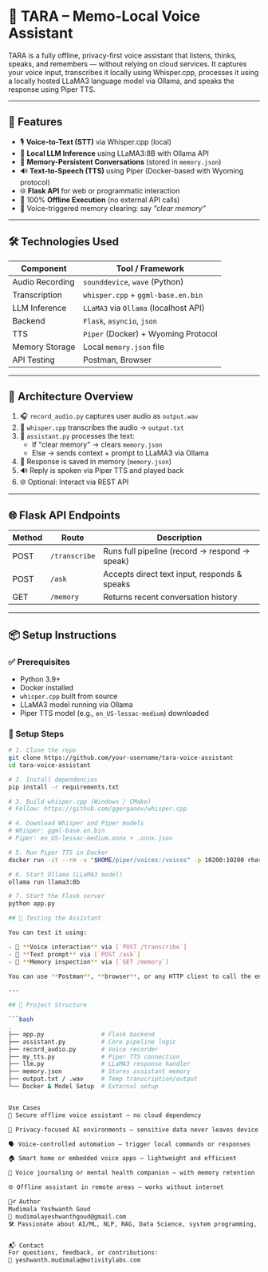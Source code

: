 # 🤖 TARA – Memo-Local Voice Assistant

TARA is a fully offline, privacy-first voice assistant that listens, thinks, speaks, and remembers — without relying on cloud services. It captures your voice input, transcribes it locally using Whisper.cpp, processes it using a locally hosted LLaMA3 language model via Ollama, and speaks the response using Piper TTS.

---

## 📌 Features

- 🎙️ **Voice-to-Text (STT)** via Whisper.cpp (local)
- 🤖 **Local LLM Inference** using LLaMA3:8B with Ollama API
- 🧠 **Memory-Persistent Conversations** (stored in `memory.json`)
- 🔊 **Text-to-Speech (TTS)** using Piper (Docker-based with Wyoming protocol)
- 🌐 **Flask API** for web or programmatic interaction
- 🔐 100% **Offline Execution** (no external API calls)
- 🧹 Voice-triggered memory clearing: say _“clear memory”_

---

## 🛠️ Technologies Used

| Component        | Tool / Framework                    |
|------------------|-------------------------------------|
| Audio Recording  | `sounddevice`, `wave` (Python)      |
| Transcription    | `whisper.cpp` + `ggml-base.en.bin`  |
| LLM Inference    | `LLaMA3` via `Ollama` (localhost API)|
| Backend          | `Flask`, `asyncio`, `json`          |
| TTS              | `Piper` (Docker) + Wyoming Protocol |
| Memory Storage   | Local `memory.json` file            |
| API Testing      | Postman, Browser                    |

---

## 🧩 Architecture Overview

1. 🎧 `record_audio.py` captures user audio as `output.wav`
2. 🧠 `whisper.cpp` transcribes the audio → `output.txt`
3. 🧩 `assistant.py` processes the text:
   - If "clear memory" → clears `memory.json`
   - Else → sends context + prompt to LLaMA3 via Ollama
4. 🧠 Response is saved in memory (`memory.json`)
5. 🔊 Reply is spoken via Piper TTS and played back
6. 🌐 Optional: Interact via REST API

---

## 🌐 Flask API Endpoints

| Method | Route         | Description                                |
|--------|---------------|--------------------------------------------|
| POST   | `/transcribe` | Runs full pipeline (record → respond → speak) |
| POST   | `/ask`        | Accepts direct text input, responds & speaks |
| GET    | `/memory`     | Returns recent conversation history        |

---

## 📦 Setup Instructions

### ✅ Prerequisites
- Python 3.9+
- Docker installed
- `whisper.cpp` built from source
- LLaMA3 model running via Ollama
- Piper TTS model (e.g., `en_US-lessac-medium`) downloaded

### 🔧 Setup Steps

```bash
# 1. Clone the repo
git clone https://github.com/your-username/tara-voice-assistant
cd tara-voice-assistant

# 2. Install dependencies
pip install -r requirements.txt

# 3. Build whisper.cpp (Windows / CMake)
# Follow: https://github.com/ggerganov/whisper.cpp

# 4. Download Whisper and Piper models
# Whisper: ggml-base.en.bin
# Piper: en_US-lessac-medium.onnx + .onnx.json

# 5. Run Piper TTS in Docker
docker run -it --rm -v "$HOME/piper/voices:/voices" -p 10200:10200 rhasspy/piper --voice en/en_US-lessac-medium

# 6. Start Ollama (LLaMA3 model)
ollama run llama3:8b

# 7. Start the Flask server
python app.py

## 🧪 Testing the Assistant

You can test it using:

- 🎤 **Voice interaction** via [`POST /transcribe`]
- 💬 **Text prompt** via [`POST /ask`]
- 🧠 **Memory inspection** via [`GET /memory`]

You can use **Postman**, **browser**, or any HTTP client to call the endpoints.

---

## 📁 Project Structure

```bash
.
├── app.py                # Flask backend
├── assistant.py          # Core pipeline logic
├── record_audio.py       # Voice recorder
├── my_tts.py             # Piper TTS connection
├── llm.py                # LLaMA3 response handler
├── memory.json           # Stores assistant memory
├── output.txt / .wav     # Temp transcription/output
└── Docker & Model Setup  # External setup


Use Cases
🔐 Secure offline voice assistant — no cloud dependency

🧠 Privacy-focused AI environments — sensitive data never leaves device

🗣️ Voice-controlled automation — trigger local commands or responses

🏠 Smart home or embedded voice apps — lightweight and efficient

💬 Voice journaling or mental health companion — with memory retention

🌐 Offline assistant in remote areas — works without internet

🙋‍♂️ Author
Mudimala Yeshwanth Goud
📧 mudimalayeshwanthgoud@gmail.com
🛠️ Passionate about AI/ML, NLP, RAG, Data Science, system programming, full-stack development, and intelligent assistant systems.


📬 Contact
For questions, feedback, or contributions:
📧 yeshwanth.mudimala@motivitylabs.com
